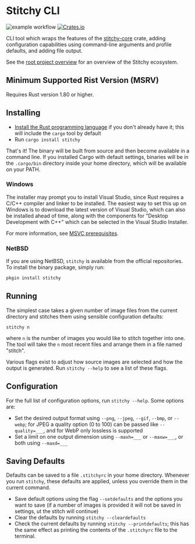 
# Stitchy CLI

![example workflow](https://github.com/grimace87/Stitchy/actions/workflows/cargo.yml/badge.svg)
[![Crates.io](https://img.shields.io/crates/v/stitchy.svg)](https://crates.io/crates/stitchy)

CLI tool which wraps the features of the
[stitchy-core](https://github.com/grimace87/Stitchy/tree/master/crates/stitchy-core) crate, adding configuration
capabilities using command-line arguments and profile defaults, and adding file output.

See the [root project overview](https://github.com/grimace87/Stitchy) for an
overview of the Stitchy ecosystem.

## Minimum Supported Rist Version (MSRV)

Requires Rust version 1.80 or higher.

## Installing

- [Install the Rust programming language](https://www.rust-lang.org/tools/install) if you don't 
  already have it; this will include the `cargo` tool by default
- Run `cargo install stitchy`

That's it! The binary will be built from source and then become available in a command line.
If you installed Cargo with default settings, binaries will be in the `.cargo/bin` directory
inside your home directory, which will be available on your PATH.

### Windows

The installer may prompt you to install Visual Studio, since Rust requires a C/C++ compiler
and linker to be installed. The easiest way to set this up on Windows is to download the latest
version of Visual Studio, which can also be installed ahead of time, along with the components
for "Desktop Development with C++" which can be selected in the Visual Studio Installer.

For more information, see [MSVC prerequisites](https://rust-lang.github.io/rustup/installation/windows-msvc.html).

### NetBSD

If you are using NetBSD, `stitchy` is available from the official repositories. To install the
binary package, simply run:

```sh
pkgin install stitchy
```

## Running

The simplest case takes a given number of image files from the current directory and stitches
them using sensible configuration defaults:

`stitchy n`

where `n` is the number of images you would like to stitch together into one. The tool
will take the `n` most recent files and arrange them in a file named "stitch".

Various flags exist to adjust how source images are selected and how the output is generated.
Run `stitchy --help` to see a list of these flags.

## Configuration

For the full list of configuration options, run `stitchy --help`. Some options are:
- Set the desired output format using `--png`, `--jpeg`, `--gif`, `--bmp`, or `--webp`; for
  JPEG a quality option (0 to 100) can be passed like `--quality=___`, and for WebP only
  lossless is supported
- Set a limit on one output dimension using `--maxh=___` or `--maxw=___`, or both using
  `--maxd=___`

## Saving Defaults

Defaults can be saved to a file `.stitchyrc` in your home directory. Whenever you run `stitchy`,
these defaults are applied, unless you override them in the current command.

- Save default options using the flag `--setdefaults` and the options you want to save (if a
  number of images is provided it will not be saved in settings, ut the stitch will continue)
- Clear the defaults by running `stitchy --cleardefaults`
- Check the current defaults by running `stitchy --printdefaults`; this has the same effect as
  printing the contents of the `.stitchyrc` file to the terminal.

